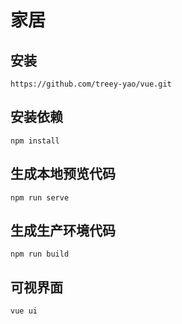 # 家居

## 安装

    https://github.com/treey-yao/vue.git

## 安装依赖
```
npm install
```

## 生成本地预览代码
```
npm run serve
```

## 生成生产环境代码
```
npm run build
```
## 可视界面

    vue ui
